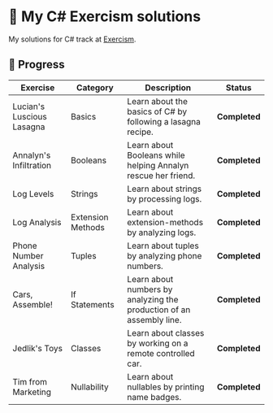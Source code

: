 # 🎯 My C# Exercism solutions

My solutions for C# track at [Exercism](https://exercism.org/profiles/Smilari).

## 📖 Progress

| Exercise                  | Category          | Description                                                          | Status        |
| ------------------------- | ----------------- | -------------------------------------------------------------------- | ------------- |
| Lucian's Luscious Lasagna | Basics            | Learn about the basics of C# by following a lasagna recipe.          | **Completed** |
| Annalyn's Infiltration    | Booleans          | Learn about Booleans while helping Annalyn rescue her friend.        | **Completed** |
| Log Levels                | Strings           | Learn about strings by processing logs.                              | **Completed** |
| Log Analysis              | Extension Methods | Learn about extension-methods by analyzing logs.                     | **Completed** |
| Phone Number Analysis     | Tuples            | Learn about tuples by analyzing phone numbers.                       | **Completed** |
| Cars, Assemble!           | If Statements     | Learn about numbers by analyzing the production of an assembly line. | **Completed** |
| Jedlik's Toys             | Classes           | Learn about classes by working on a remote controlled car.           | **Completed** |
| Tim from Marketing        | Nullability       | Learn about nullables by printing name badges.                       | **Completed** |

